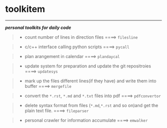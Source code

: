 # toolkitem
----
***personal toolkits for daily code***

> * count number of lines in direction files  ====>  `filesline`

> * c/c++ interface calling python scripts  ====>  `pycall`

> * plan arangement in calendar  ====>  `plandaycal`

> * update system for preparation and update the git repositroies  ====>  `updatesys`

> * mark up the files different lines(if they have) and write them into buffer  ====>  `mergefile`

> * convert the ```*.rst```, ```*.md``` and ```*.txt``` files into pdf  ====>  `pdfconvertor`

> * delete syntax format from files (```*.md```,```*.rst``` and so on)and get the plain text file.  ====>  `fileparser`

> * personal crawler for information accumulate  ====>  `emwalker`
